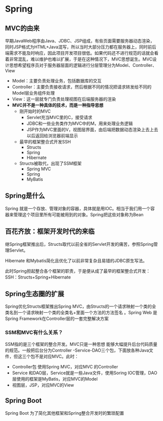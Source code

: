 # Spring

## MVC的由来

早期JavaWeb程序由Java、JDBC、JSP组成，有些页面需要服务器动态渲染，同时JSP格式为HTML+Java混写，所以当时大部分压力都在服务器上，同时前后端需求不能及时响应，因此项目开发项目很低。如果代码还不进行规范的话就会看着非常混乱，难以维护也难以扩展，于是在这种情况下，MVC思想诞生。MVC设计思想希望程序员对于服务器层面的逻辑进行分层管理分为Model、Controller、View

- Model：主要负责处理业务，包括数据库的交互
- Controller：主要负责接收请求，然后根据不同的情况把请求转发给不同的Model层业务组件处理
- View：这一层就专门负责处理视图在后端服务器的渲染
- **MVC并不是一种具体的技术，而是一种指导思想**
  - 刚开始时的MVC
    - Servlet充当MVC里的C，接受请求
    - JDBC和一些业务类作为MVC中的M，用来处理业务逻辑
    - JSP作为MVC里面的V，视图层界面，由后端把数据动态渲染上去上去以后返回给浏览器前端显示
  - 最早的框架整合式开发SSH
    - Structs
    - Spring
    - Hibernate
  - Structs被取代，出现了SSM框架
    - Spring MVC
    - Spring
    - MyBatis

## Spring是什么

Spring 就是一个存放、管理对象的容器，具体就是用IOC。相当于我们用一个容器来管理这个项目里所有可能被用到的对象。Spring把这些对象称为Bean

## 百花齐放：框架开发时代的来临

继Spring框架推出后，Structs取代以前全省的Servlet开发的痛苦，参照Spring管理Servlet。

Hibernate 和Mybatis简化且优化了以前非常复杂且易错的JDBC原生写法。

此时Spring担起整合各个框架的职责，于是便从成了最早的框架整合式开发：SSH：Structs+Spring+Hibernate

## Spring生态圈的扩展

Spring优化Structs框架推出Spring MVC，由Structs的一个请求映射一个类的全类名到一个请求映射一个类的全类名+里面一个方法的方法签名 。Spring Web 是Spring Framework在Controller层的一套完整解决方案

### SSM和MVC有什么关系？

SSM指的是三个框架的整合开发。MVC只是一种思想 能够大幅提升后台代码质量的规范。一般把后台分为Controller -Service-DAO三个包，下面放各种Java文件，但这三个包不是对应MVC。此时：

- Controller包 使用Spring MVC，对应MVC 的Controller
- Service 和DAO层，Service就是一些Java文件，使用Soring IOC管理，DAO层使用的框架是MyBatis，对应MVC的Model
- 视图层，JSP，对应MVC的View

## Spring Boot

Spring Boot 为了简化其他框架和Spring整合开发时的繁琐配置